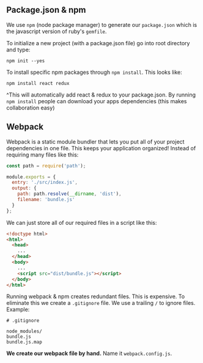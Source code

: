 ## Package.json & npm

We use `npm` (node package manager) to generate our `package.json` which is the javascript version of ruby's `gemfile`. 

To initialize a new project (with a package.json file) go into root directory and type:

```
npm init --yes
```

To install specific npm packages through `npm install`. This looks like:

```
npm install react redux
```

^This will automatically add react & redux to your package.json. By running `npm install` people can download your apps dependencies (this makes collaboration easy)

## Webpack

Webpack is a static module bundler that lets you put all of your project dependencies in one file. This keeps your application organized! Instead of requiring many files like this:

```javascript
const path = require('path');

module.exports = {
  entry: './src/index.js',
  output: {
    path: path.resolve(__dirname, 'dist'),
    filename: 'bundle.js'
  }
};
```

We can just store all of our required files in a script like this:

```html
<!doctype html>
<html>
  <head>
    ...
  </head>
  <body>
    ...
    <script src="dist/bundle.js"></script>
  </body>
</html>
```

Running webpack & npm creates redundant files. This is expensive. To eliminate this we create a `.gitignore` file. We use a trailing `/` to ignore files. Example:

```
# .gitignore

node_modules/
bundle.js
bundle.js.map
```

**We create our webpack file by hand.** Name it `webpack.config.js`.

